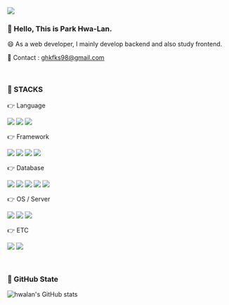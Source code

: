 <!-- ### Hi there 👋

**hwalan/hwalan** is a ✨ _special_ ✨ repository because its `README.md` (this file) appears on your GitHub profile.

Here are some ideas to get you started:

- 🔭 I’m currently working on ...
- 🌱 I’m currently learning ...
- 👯 I’m looking to collaborate on ...
- 🤔 I’m looking for help with ...
- 💬 Ask me about ...
- 📫 How to reach me: ...
- 😄 Pronouns: ...
- ⚡ Fun fact: ...
-->

<img src="https://capsule-render.vercel.app/api?type=soft&color=4C4C4C&fontColor=ffffff&height=200&text=welcome&fontAlign=78&fontAlignY=43&desc=github%20profile&descAlign=87&descAlignY=63" />

<div>
  
  <h3> 👋 Hello, This is Park Hwa-Lan.</h3>
  
  <span> 😄 As a web developer, I mainly develop backend and also study frontend. </span>

  <!-- <span> 😄 I'm a junior web developer. </span> <br>
  <span> 🌱 I mainly do backend development, but also frontend. </span> <br> -->

  <span> 📩 Contact : ghkfks98@gmail.com </span> <br>

  <br>

  <h3> 📌 STACKS </h3>

  👉 Language
  <p>
    <!-- java -->
    <img src="https://img.shields.io/badge/java-007396?style=for-the-badge&logo=java&logoColor=white">
    <!-- javascript -->
    <img src="https://img.shields.io/badge/javascript-F7DF1E?style=for-the-badge&logo=javascript&logoColor=black">
    <!-- jquery -->
    <img src="https://img.shields.io/badge/jquery-0769AD?style=for-the-badge&logo=jquery&logoColor=white">
  </p>

  👉 Framework
  <p>
    <!-- spring -->
    <img src="https://img.shields.io/badge/spring-6DB33F?style=for-the-badge&logo=spring&logoColor=white">
    <!-- spring boot -->
    <img src="https://img.shields.io/badge/springboot-6DB33F?style=for-the-badge&logo=springboot&logoColor=white">
    <!-- jpa -->
    <img src="https://img.shields.io/badge/jpa-6DB33F?style=for-the-badge&logo=jpa&logoColor=white">
    <!-- android -->
    <img src="https://img.shields.io/badge/androidStudio-3DDC84?style=for-the-badge&logo=androidstudio&logoColor=white">
  </p>

  👉 Database
  <p>
    <!-- oracle -->
    <img src="https://img.shields.io/badge/oracle-F80000?style=for-the-badge&logo=oracle&logoColor=white">
    <!-- mysql -->
    <img src="https://img.shields.io/badge/mysql-4479A1?style=for-the-badge&logo=mysql&logoColor=white">
    <!-- mariadb -->
    <img src="https://img.shields.io/badge/mariaDB-003545?style=for-the-badge&logo=mariaDB&logoColor=white">
    <!-- postgre -->
    <img src="https://img.shields.io/badge/postgresql-4169E1?style=for-the-badge&logo=postgresql&logoColor=white">
    <!-- redis -->
    <img src="https://img.shields.io/badge/redis-DC382D?style=for-the-badge&logo=redis&logoColor=white">
  </p>

  👉 OS / Server
  <p>
  <!-- windows -->
  <img src="https://img.shields.io/badge/windows-0078D6?style=for-the-badge&logo=windows&logoColor=black">
  <!-- linux -->
  <img src="https://img.shields.io/badge/linux-FCC624?style=for-the-badge&logo=linux&logoColor=black">
  <!-- apache-tomcat -->
  <img src="https://img.shields.io/badge/apache tomcat-F8DC75?style=for-the-badge&logo=apachetomcat&logoColor=white">
  </p>

  👉 ETC
  <p>
  <!-- github -->
  <img src="https://img.shields.io/badge/github-181717?style=for-the-badge&logo=github&logoColor=white">
  <!-- firebase -->
  <img src="https://img.shields.io/badge/firebase-FFCA28?style=for-the-badge&logo=firebase&logoColor=white">
  </p>

  <br>

  <h3> 📌 GitHub State </h3>

  ![hwalan's GitHub stats](https://github-readme-stats.vercel.app/api?username=hwalan&show_icons=true&theme=graywhite)
  
</div>
